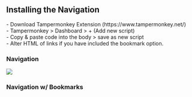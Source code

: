 <h2>Installing the Navigation</h2>
 <p>
 - Download Tampermonkey Extension (https://www.tampermonkey.net/)
<br>- Tampermonkey > Dashboard > + (Add new script)
<br>- Copy & paste code into the body > save as new script
<br>- Alter HTML of links if you have included the bookmark option.

<h3>Navigation</h3>
<a href="https://raw.githubusercontent.com/neopets-fixes/neopets_code/main/Navigation%20Script/Nav%20Search%20Beta%20(Bookmarks).js"><img src="https://github.com/w35l3y/userscripts/raw/master/resources/image/install_button.jpg"></a>

<h3>Navigation w/ Bookmarks</h3>
